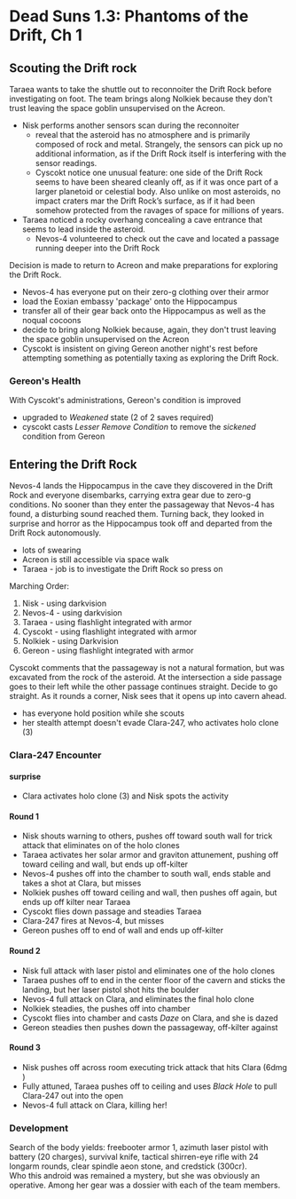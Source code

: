 # Dead Suns 1.3: Phantoms of the Drift, Ch 1

## Scouting the Drift rock

Taraea wants to take the shuttle out to reconnoiter the Drift Rock before investigating on foot. The team brings along Nolkiek because they don't trust leaving the space goblin unsupervised on the Acreon.

- Nisk performs another sensors scan during the reconnoiter
  - reveal that the asteroid has no atmosphere and is primarily composed of rock and metal. Strangely, the sensors can pick up no additional information, as if the Drift Rock itself is interfering with the sensor readings.
  - Cyscokt notice one unusual feature: one side of the Drift Rock seems to have been sheared cleanly off, as if it was once part of a larger planetoid or celestial body. Also unlike on most asteroids, no impact craters mar the Drift Rock’s surface, as if it had been somehow protected from the ravages of space for millions of years.
- Taraea noticed a rocky overhang concealing a cave entrance that seems to lead inside the asteroid.
  - Nevos-4 volunteered to check out the cave and located a passage running deeper into the Drift Rock

Decision is made to return to Acreon and make preparations for exploring the Drift Rock.
- Nevos-4 has everyone put on their zero-g clothing over their armor
- load the Eoxian embassy 'package' onto the Hippocampus
- transfer all of their gear back onto the Hippocampus as well as the noqual cocoons
- decide to bring along Nolkiek because, again, they don't trust leaving the space goblin unsupervised on the Acreon
- Cyscokt is insistent on giving Gereon another night's rest before attempting something as potentially taxing as exploring the Drift Rock.

### Gereon's Health

With Cyscokt's administrations, Gereon's condition is improved

- upgraded to *Weakened* state (2 of 2 saves required)
- cyscokt casts *Lesser Remove Condition* to remove the *sickened* condition from Gereon

## Entering the Drift Rock

Nevos-4 lands the Hippocampus in the cave they discovered in the Drift Rock and everyone disembarks, carrying extra gear due to zero-g conditions. No sooner than they enter the passageway that Nevos-4 has found, a disturbing sound reached them. Turning back, they looked in surprise and horror as the Hippocampus took off and departed from the Drift Rock autonomously.

- lots of swearing
- Acreon is still accessible via space walk
- Taraea - job is to investigate the Drift Rock so press on

Marching Order:

1. Nisk - using darkvision
2. Nevos-4 - using darkvision
3. Taraea - using flashlight integrated with armor
4. Cyscokt - using flashlight integrated with armor
5. Nolkiek - using Darkvision
6. Gereon - using flashlight integrated with armor

Cyscokt comments that the passageway is not a natural formation, but was excavated from the rock of the asteroid.
At the intersection a side passage goes to their left while the other passage continues straight. Decide to go straight. As it rounds a corner, Nisk sees that it opens up into cavern ahead.

- has everyone hold position while she scouts
- her stealth attempt doesn't evade Clara-247, who activates holo clone (3)

### Clara-247 Encounter

#### surprise

- Clara activates holo clone (3) and Nisk spots the activity

#### Round 1

- Nisk shouts warning to others, pushes off toward south wall for trick attack that eliminates on of the holo clones
- Taraea activates her solar armor and graviton attunement, pushing off toward ceiling and wall, but ends up off-kilter
- Nevos-4 pushes off into the chamber to south wall, ends stable and takes a shot at Clara, but misses
- Nolkiek pushes off toward ceiling and wall, then pushes off again, but ends up off kilter near Taraea
- Cyscokt flies down passage and steadies Taraea
- Clara-247 fires at Nevos-4, but misses
- Gereon pushes off to end of wall and ends up off-kilter

#### Round 2

- Nisk full attack with laser pistol and eliminates one of the holo clones
- Taraea pushes off to end in the center floor of the cavern and sticks the landing, but her laser pistol shot hits the boulder
- Nevos-4 full attack on Clara, and eliminates the final holo clone
- Nolkiek steadies, the pushes off into chamber
- Cyscokt flies into chamber and casts *Daze* on Clara, and she is dazed
- Gereon steadies then pushes down the passageway, off-kilter against

#### Round 3

- Nisk pushes off across room executing trick attack that hits Clara (6dmg )
- Fully attuned, Taraea pushes off to ceiling and uses *Black Hole* to pull Clara-247 out into the open
- Nevos-4 full attack on Clara, killing her!

### Development

Search of the body yields: freebooter armor 1, azimuth laser pistol with battery (20 charges), survival knife,
tactical shirren-eye rifle with 24 longarm rounds, clear spindle aeon stone, and credstick (300cr).  
Who this android was remained a mystery, but she was obviously an operative. Among her gear was a dossier with each of the team members.
